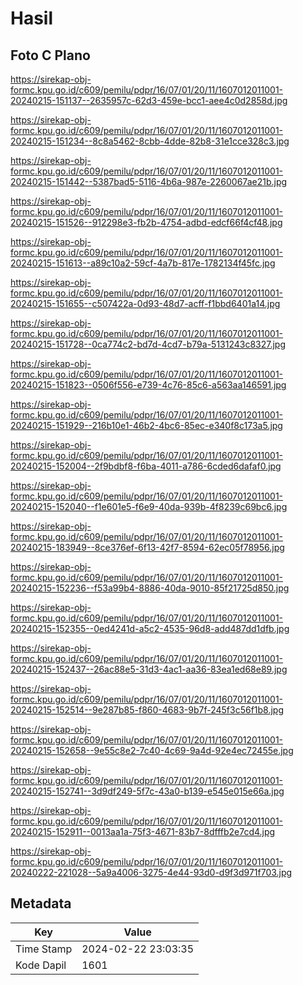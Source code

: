 # Hasil

## Foto C Plano

https://sirekap-obj-formc.kpu.go.id/c609/pemilu/pdpr/16/07/01/20/11/1607012011001-20240215-151137--2635957c-62d3-459e-bcc1-aee4c0d2858d.jpg

https://sirekap-obj-formc.kpu.go.id/c609/pemilu/pdpr/16/07/01/20/11/1607012011001-20240215-151234--8c8a5462-8cbb-4dde-82b8-31e1cce328c3.jpg

https://sirekap-obj-formc.kpu.go.id/c609/pemilu/pdpr/16/07/01/20/11/1607012011001-20240215-151442--5387bad5-5116-4b6a-987e-2260067ae21b.jpg

https://sirekap-obj-formc.kpu.go.id/c609/pemilu/pdpr/16/07/01/20/11/1607012011001-20240215-151526--912298e3-fb2b-4754-adbd-edcf66f4cf48.jpg

https://sirekap-obj-formc.kpu.go.id/c609/pemilu/pdpr/16/07/01/20/11/1607012011001-20240215-151613--a89c10a2-59cf-4a7b-817e-1782134f45fc.jpg

https://sirekap-obj-formc.kpu.go.id/c609/pemilu/pdpr/16/07/01/20/11/1607012011001-20240215-151655--c507422a-0d93-48d7-acff-f1bbd6401a14.jpg

https://sirekap-obj-formc.kpu.go.id/c609/pemilu/pdpr/16/07/01/20/11/1607012011001-20240215-151728--0ca774c2-bd7d-4cd7-b79a-5131243c8327.jpg

https://sirekap-obj-formc.kpu.go.id/c609/pemilu/pdpr/16/07/01/20/11/1607012011001-20240215-151823--0506f556-e739-4c76-85c6-a563aa146591.jpg

https://sirekap-obj-formc.kpu.go.id/c609/pemilu/pdpr/16/07/01/20/11/1607012011001-20240215-151929--216b10e1-46b2-4bc6-85ec-e340f8c173a5.jpg

https://sirekap-obj-formc.kpu.go.id/c609/pemilu/pdpr/16/07/01/20/11/1607012011001-20240215-152004--2f9bdbf8-f6ba-4011-a786-6cded6dafaf0.jpg

https://sirekap-obj-formc.kpu.go.id/c609/pemilu/pdpr/16/07/01/20/11/1607012011001-20240215-152040--f1e601e5-f6e9-40da-939b-4f8239c69bc6.jpg

https://sirekap-obj-formc.kpu.go.id/c609/pemilu/pdpr/16/07/01/20/11/1607012011001-20240215-183949--8ce376ef-6f13-42f7-8594-62ec05f78956.jpg

https://sirekap-obj-formc.kpu.go.id/c609/pemilu/pdpr/16/07/01/20/11/1607012011001-20240215-152236--f53a99b4-8886-40da-9010-85f21725d850.jpg

https://sirekap-obj-formc.kpu.go.id/c609/pemilu/pdpr/16/07/01/20/11/1607012011001-20240215-152355--0ed4241d-a5c2-4535-96d8-add487dd1dfb.jpg

https://sirekap-obj-formc.kpu.go.id/c609/pemilu/pdpr/16/07/01/20/11/1607012011001-20240215-152437--26ac88e5-31d3-4ac1-aa36-83ea1ed68e89.jpg

https://sirekap-obj-formc.kpu.go.id/c609/pemilu/pdpr/16/07/01/20/11/1607012011001-20240215-152514--9e287b85-f860-4683-9b7f-245f3c56f1b8.jpg

https://sirekap-obj-formc.kpu.go.id/c609/pemilu/pdpr/16/07/01/20/11/1607012011001-20240215-152658--9e55c8e2-7c40-4c69-9a4d-92e4ec72455e.jpg

https://sirekap-obj-formc.kpu.go.id/c609/pemilu/pdpr/16/07/01/20/11/1607012011001-20240215-152741--3d9df249-5f7c-43a0-b139-e545e015e66a.jpg

https://sirekap-obj-formc.kpu.go.id/c609/pemilu/pdpr/16/07/01/20/11/1607012011001-20240215-152911--0013aa1a-75f3-4671-83b7-8dfffb2e7cd4.jpg

https://sirekap-obj-formc.kpu.go.id/c609/pemilu/pdpr/16/07/01/20/11/1607012011001-20240222-221028--5a9a4006-3275-4e44-93d0-d9f3d971f703.jpg


## Metadata

| Key        | Value               |
| ---------- | ------------------- |
| Time Stamp | 2024-02-22 23:03:35 |
| Kode Dapil | 1601                |



